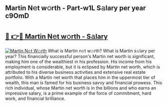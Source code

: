## Martin N𝚎t w𝚘rth - Part-w1L S𝚊lary per year c9OmD

# <h2><a href="http://gc1t53j.nevu.top/?p=Martin">🔗 👉🔴 Martin N𝚎t w𝚘rth - S𝚊lary</a></h2>

[![Martin N𝚎t W𝚘rth](https://i.imgur.com/Oavwk0R.jpeg)](http://gc1t53j.nevu.top/?p=Martin)
What is Martin n𝚎t w𝚘rth? What is Martin s𝚊lary per year?
This financially successful person's Martin net worth is significant, making him one of the wealthiest in his profession. His income from his employment is considerable, but it is eclipsed by Martin net worth, which is attributed to his diverse business activities and extensive real estate portfolio. With a Martin net worth that places him in the uppermost tier of wealth, this man is famed for his business savvy and financial prowess. This rich individual, whose Martin net worth is in the billions and who earns an impressive salary, is a prime example of the force of commitment, hard work, and financial brilliance.
